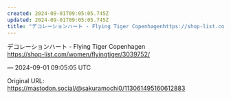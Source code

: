 ```yaml
---
created: 2024-09-01T09:05:05.745Z
updated: 2024-09-01T09:05:05.745Z
title: "デコレーションハート - Flying Tiger Copenhagenhttps://shop-list.com/women/flyingtiger/3039[...]"
---
```


<p>デコレーションハート - Flying Tiger Copenhagen<br /><a href="https://shop-list.com/women/flyingtiger/3039752/" target="_blank" rel="nofollow noopener noreferrer" translate="no"><span class="invisible">https://</span><span class="ellipsis">shop-list.com/women/flyingtige</span><span class="invisible">r/3039752/</span></a></p>

&mdash; 2024-09-01 09:05:05 UTC

Original URL: https://mastodon.social/@sakuramochi0/113061495160612883
